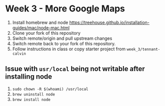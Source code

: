 Week 3 - More Google Maps
=========================

01. Install homebrew and node https://treehouse.github.io/installation-guides/mac/node-mac.html
02. Clone your fork of this repository
03. Switch remote/origin and pull upstream changes
04. Switch remote back to your fork of this repository.
05. Follow instructions in class or copy starter project from `week_3/tennant-calvin`

Issue with `usr/local` being not writable after installing node
---------------------------------------------------------------
01. `sudo chown -R $(whoami) /usr/local`
02. `brew uninstall node`
03. `brew install node`



